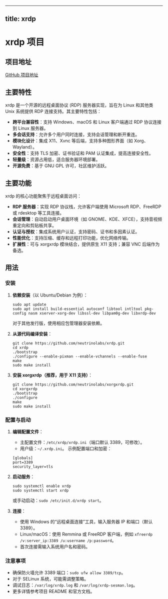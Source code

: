 
---
title: xrdp
---

# xrdp 项目

## 项目地址
[GitHub 项目地址](https://github.com/neutrinolabs/xrdp)

## 主要特性
xrdp 是一个开源的远程桌面协议 (RDP) 服务器实现，旨在为 Linux 和其他类 Unix 系统提供 RDP 连接支持。其主要特性包括：
- **跨平台兼容性**：支持 Windows、macOS 和 Linux 客户端通过 RDP 协议连接到 Linux 服务器。
- **多会话支持**：允许多个用户同时连接，支持会话管理和断开重连。
- **模块化设计**：集成 X11、Xvnc 等后端，支持多种图形界面（如 Xorg、Wayland）。
- **安全性**：支持 TLS 加密、证书验证和 PAM 认证集成，提高连接安全性。
- **轻量级**：资源占用低，适合服务器环境部署。
- **开源免费**：基于 GNU GPL 许可，社区维护活跃。

## 主要功能
xrdp 的核心功能聚焦于远程桌面访问：
- **RDP 服务器**：实现 RDP 协议栈，允许客户端使用 Microsoft RDP、FreeRDP 或 rdesktop 等工具连接。
- **会话管理**：自动启动用户桌面环境（如 GNOME、KDE、XFCE），支持音视频重定向和剪贴板共享。
- **认证与授权**：集成系统用户认证，支持密码、证书和多因素认证。
- **性能优化**：支持压缩、缓存和远程打印功能，优化网络传输。
- **扩展性**：可与 xorgxrdp 模块结合，提供原生 X11 支持；兼容 VNC 后端作为备选。

## 用法
### 安装
1. **依赖安装**（以 Ubuntu/Debian 为例）：
   ```
   sudo apt update
   sudo apt install build-essential autoconf libtool intltool pkg-config nasm xserver-xorg-dev libssl-dev libpam0g-dev libxrdp-dev
   ```
   对于其他发行版，使用相应包管理器安装依赖。

2. **从源代码编译安装**：
   ```
   git clone https://github.com/neutrinolabs/xrdp.git
   cd xrdp
   ./bootstrap
   ./configure --enable-pixman --enable-vchannels --enable-fuse
   make
   sudo make install
   ```

3. **安装 xorgxrdp（推荐，用于 X11 支持）**：
   ```
   git clone https://github.com/neutrinolabs/xorgxrdp.git
   cd xorgxrdp
   ./bootstrap
   ./configure
   make
   sudo make install
   ```

### 配置与启动
1. **编辑配置文件**：
   - 主配置文件：`/etc/xrdp/xrdp.ini`（端口默认 3389，可修改）。
   - 用户级：`~/.xrdp.ini`。
   示例配置端口和加密：
   ```
   [globals]
   port=3389
   security_layer=tls
   ```

2. **启动服务**：
   ```
   sudo systemctl enable xrdp
   sudo systemctl start xrdp
   ```
   或手动启动：`sudo /etc/init.d/xrdp start`。

3. **连接**：
   - 使用 Windows 的“远程桌面连接”工具，输入服务器 IP 和端口（默认 3389）。
   - Linux/macOS：使用 Remmina 或 FreeRDP 客户端，例如 `xfreerdp /v:server_ip:3389 /u:username /p:password`。
   - 首次连接需输入系统用户名和密码。

### 注意事项
- 确保防火墙允许 3389 端口：`sudo ufw allow 3389/tcp`。
- 对于 SELinux 系统，可能需调整策略。
- 调试日志：`/var/log/xrdp.log` 和 `/var/log/xrdp-sesman.log`。
- 更多详情参考项目 README 和官方文档。